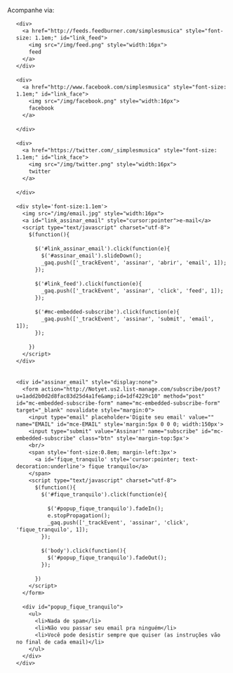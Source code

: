 <div>
  
  Acompanhe via:
  
  <div style="margin-left:20px">

    <div>
      <a href="http://feeds.feedburner.com/simplesmusica" style="font-size: 1.1em;" id="link_feed">
        <img src="/img/feed.png" style="width:16px">
        feed
      </a>
    </div>

    <div>
      <a href="http://www.facebook.com/simplesmusica" style="font-size: 1.1em;" id="link_face">
        <img src="/img/facebook.png" style="width:16px">
        facebook
      </a>

    </div>

    <div>
      <a href="https://twitter.com/_simplesmusica" style="font-size: 1.1em;" id="link_face">
        <img src="/img/twitter.png" style="width:16px">
        twitter
      </a>

    </div>

    <div style='font-size:1.1em'>
      <img src="/img/email.jpg" style="width:16px">
      <a id="link_assinar_email" style="cursor:pointer">e-mail</a>
      <script type="text/javascript" charset="utf-8">
        $(function(){

          $('#link_assinar_email').click(function(e){
            $('#assinar_email').slideDown();
            _gaq.push(['_trackEvent', 'assinar', 'abrir', 'email', 1]);
          });

          $('#link_feed').click(function(e){
            _gaq.push(['_trackEvent', 'assinar', 'click', 'feed', 1]);
          });

          $('#mc-embedded-subscribe').click(function(e){
            _gaq.push(['_trackEvent', 'assinar', 'submit', 'email', 1]);
          });

        })
      </script>
    </div>


    <div id="assinar_email" style="display:none">
      <form action="http://Notyet.us2.list-manage.com/subscribe/post?u=1add2b0d2d8fac83d25d4a1fe&amp;id=1df4229c10" method="post" id="mc-embedded-subscribe-form" name="mc-embedded-subscribe-form" target="_blank" novalidate style="margin:0">
        <input type="email" placeholder='Digite seu email' value="" name="EMAIL" id="mce-EMAIL" style='margin:5px 0 0 0; width:150px'>
        <input type="submit" value="Assinar!" name="subscribe" id="mc-embedded-subscribe" class="btn" style='margin-top:5px'>
        <br/>
        <span style='font-size:0.8em; margin-left:3px'>
          <a id='fique_tranquilo' style='cursor:pointer; text-decoration:underline'> fique tranquilo</a>
        </span>
        <script type="text/javascript" charset="utf-8">
          $(function(){
            $('#fique_tranquilo').click(function(e){

              $('#popup_fique_tranquilo').fadeIn();
              e.stopPropagation();
              _gaq.push(['_trackEvent', 'assinar', 'click', 'fique_tranquilo', 1]);
            });

            $('body').click(function(){
              $('#popup_fique_tranquilo').fadeOut();
            });

          })
        </script>
      </form>

      <div id="popup_fique_tranquilo">
        <ul>
          <li>Nada de spam</li>
          <li>Não vou passar seu email pra ninguém</li>
          <li>Você pode desistir sempre que quiser (as instruções vão no final de cada email)</li>
        </ul>
      </div>    
    </div>
    
  </div>

  
</div>

